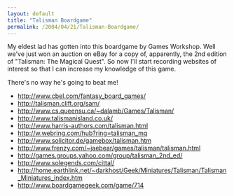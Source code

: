 ```yaml
---
layout: default
title: "Talisman Boardgame"
permalink: /2004/04/21/Talisman-Boardgame/
---
```


<P>My eldest lad has gotten into this boardgame by Games Workshop. Well we've just won an auction on eBay for a copy of, apparently, the 2nd edition of "Talisman: The Magical Quest". So now I'll start recording websites of interest so that I can increase my knowledge of this game.</P>
<P>There's no way he's going to beat me!</P>
<UL>
<LI><A class="" href="http://www.cbel.com/fantasy_board_games/" target=_blank>http://www.cbel.com/fantasy_board_games/</A></LI>
<LI><A class="" href="http://talisman.clift.org/sam/" target=_blank>http://talisman.clift.org/sam/</A></LI>
<LI><A class="" href="http://www.cs.queensu.ca/~dalamb/Games/Talisman/" target=_blank>http://www.cs.queensu.ca/~dalamb/Games/Talisman/</A></LI>
<LI><A class="" href="http://www.talismanisland.co.uk/" target=_blank>http://www.talismanisland.co.uk/</A></LI>
<LI><A class="" href="http://www.harris-authors.com/talisman.html" target=_blank>http://www.harris-authors.com/talisman.html</A></LI>
<LI><A class="" href="http://w.webring.com/hub?ring=talisman_mq" target=_blank>http://w.webring.com/hub?ring=talisman_mq</A></LI>
<LI><A class="" href="http://www.solicitor.de/gamebox/talisman.htm" target=_blank>http://www.solicitor.de/gamebox/talisman.htm</A></LI>
<LI><A class="" href="http://www.frenzy.com/~jaebear/games/talisman/talisman.html" target=_blank>http://www.frenzy.com/~jaebear/games/talisman/talisman.html</A></LI>
<LI><A class="" href="http://games.groups.yahoo.com/group/talisman_2nd_ed/" target=_blank>http://games.groups.yahoo.com/group/talisman_2nd_ed/</A></LI>
<LI><A class="" href="http://www.solegends.com/cittal/" target=_blank>http://www.solegends.com/cittal/</A></LI>
<LI><A class="" href="http://home.earthlink.net/~darkhost/Geek/Miniatures/Talisman/Talisman_Miniatures_index.htm" target=_blank>http://home.earthlink.net/~darkhost/Geek/Miniatures/Talisman/Talisman_Miniatures_index.htm</A></LI>
<LI><A class="" href="http://www.boardgamegeek.com/game/714" target=_blank>http://www.boardgamegeek.com/game/714</A></LI></UL>